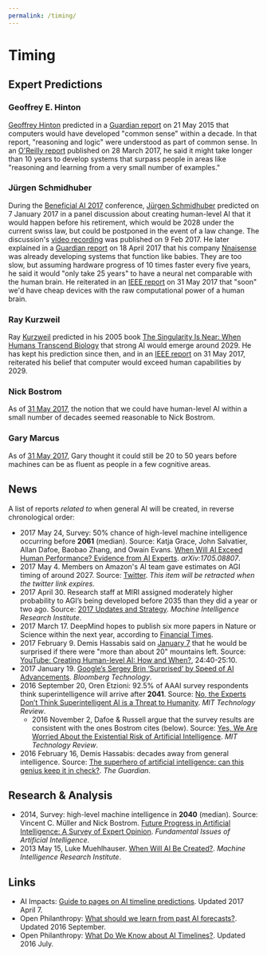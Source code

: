 ```yaml
---
permalink: /timing/
---
```

# Timing

## Expert Predictions

### Geoffrey E. Hinton

[Geoffrey Hinton](http://www.cs.toronto.edu/~hinton/) predicted in a [Guardian report](https://www.theguardian.com/science/2015/may/21/google-a-step-closer-to-developing-machines-with-human-like-intelligence) on 21 May 2015 that computers would have developed "common sense" within a decade. In that report, "reasoning and logic" were understood as part of common sense. In an [O'Reilly report](https://www.oreilly.com/ideas/adapting-ideas-from-neuroscience-for-ai) published on 28 March 2017, he said it might take longer than 10 years to develop systems that surpass people in areas like "reasoning and learning from a very small number of examples."

### Jürgen Schmidhuber

During the [Beneficial AI 2017](https://futureoflife.org/bai-2017/) conference, [Jürgen Schmidhuber](http://people.idsia.ch/~juergen/) predicted on 7 January 2017 in a panel discussion about creating human-level AI that it would happen before his retirement, which would be 2028 under the current swiss law, but could be postponed in the event of a law change. The discussion's [video recording](https://youtu.be/V0aXMTpZTfc?t=6m54s) was published on 9 Feb 2017. He later explained in a [Guardian report](https://www.theguardian.com/technology/2017/apr/18/robot-man-artificial-intelligence-computer-milky-way) on 18 April 2017 that his company [Nnaisense](https://nnaisense.com/) was already developing systems that function like babies. They are too slow, but assuming hardware progress of 10 times faster every five years, he said it would "only take 25 years" to have a neural net comparable with the human brain. He reiterated in an [IEEE report](http://spectrum.ieee.org/computing/software/humanlevel-ai-is-right-around-the-corner-or-hundreds-of-years-away#JurgenSchmidhuber) on 31 May 2017 that "soon" we'd have cheap devices with the raw computational power of a human brain.

### Ray Kurzweil

Ray [Kurzweil](http://www.kurzweilai.net/) predicted in his 2005 book [The Singularity Is Near: When Humans Transcend Biology](http://singularity.com/) that strong AI would emerge around 2029. He has kept his prediction since then, and in an [IEEE report](http://spectrum.ieee.org/computing/software/humanlevel-ai-is-right-around-the-corner-or-hundreds-of-years-away#RayKurzweil) on 31 May 2017, reiterated his belief that computer would exceed human capabilities by 2029.

### Nick Bostrom

As of [31 May 2017](http://spectrum.ieee.org/computing/software/humanlevel-ai-is-right-around-the-corner-or-hundreds-of-years-away#NickBostrom), the notion that we could have human-level AI within a small number of decades seemed reasonable to Nick Bostrom.

### Gary Marcus

As of [31 May 2017](http://spectrum.ieee.org/computing/software/humanlevel-ai-is-right-around-the-corner-or-hundreds-of-years-away#GaryMarcus), Gary thought it could still be 20 to 50 years before machines can be as fluent as people in a few cognitive areas.

## News

A list of reports *related to* when general AI will be created, in reverse chronological order:

* 2017 May 24, Survey: 50% chance of high-level machine intelligence occurring before **2061** (median). Source: Katja Grace, John Salvatier, Allan Dafoe, Baobao Zhang, and Owain Evans. [When Will AI Exceed Human Performance? Evidence from AI Experts](https://arxiv.org/abs/1705.08807). *arXiv:1705.08807*.
* 2017 May 4. Members on Amazon's AI team gave estimates on AGI timing of around 2027. Source: [Twitter](https://twitter.com/katherinebailey/status/860188371888549888). *This item will be retracted when the twitter link expires.*
* 2017 April 30. Research staff at MIRI assigned moderately higher probability to AGI’s being developed before 2035 than they did a year or two ago. Source: [2017 Updates and Strategy](https://intelligence.org/2017/04/30/2017-updates-and-strategy/). *Machine Intelligence Research Institute*.
* 2017 March 17. DeepMind hopes to publish six more papers in Nature or Science within the next year, according to [Financial Times](https://www.ft.com/content/cada14c4-d366-11e6-b06b-680c49b4b4c0).
* 2017 February 9. Demis Hassabis said on [January 7](https://futureoflife.org/bai-2017/) that he would be surprised if there were "more than about 20" mountains left. Source: [YouTube: Creating Human-level AI: How and When?](https://www.youtube.com/watch?v=V0aXMTpZTfc), 24:40-25:10.
* 2017 January 19. [Google’s Sergey Brin ‘Surprised’ by Speed of AI Advancements](https://www.bloomberg.com/news/articles/2017-01-19/google-s-sergey-brin-surprised-by-speed-of-ai-advancements). *Bloomberg Technology*.
* 2016 September 20, Oren Etzioni: 92.5% of AAAI survey respondents think superintelligence will arrive after **2041**. Source: [No, the Experts Don’t Think Superintelligent AI is a Threat to Humanity](https://www.technologyreview.com/s/602410/no-the-experts-dont-think-superintelligent-ai-is-a-threat-to-humanity/). *MIT Technology Review*.
   * 2016 November 2, Dafoe & Russell argue that the survey results are consistent with the ones Bostrom cites (below). Source: [Yes, We Are Worried About the Existential Risk of Artificial Intelligence](https://www.technologyreview.com/s/602776/yes-we-are-worried-about-the-existential-risk-of-artificial-intelligence/). *MIT Technology Review*.
* 2016 February 16, Demis Hassabis: decades away from general intelligence. Source: [The superhero of artificial intelligence: can this genius keep it in check?](https://www.theguardian.com/technology/2016/feb/16/demis-hassabis-artificial-intelligence-deepmind-alphago). *The Guardian*.

## Research & Analysis

* 2014, Survey: high-level machine intelligence in **2040** (median). Source: Vincent C. Müller and Nick Bostrom. [Future Progress in Artificial Intelligence: A Survey of Expert Opinion](http://www.nickbostrom.com/papers/survey.pdf). *Fundamental Issues of Artificial Intelligence*.
* 2013 May 15, Luke Muehlhauser. [When Will AI Be Created?](https://intelligence.org/2013/05/15/when-will-ai-be-created/). *Machine Intelligence Research Institute*.

## Links

* AI Impacts: [Guide to pages on AI timeline predictions](http://aiimpacts.org/guide-to-pages-on-ai-timeline-predictions/). Updated 2017 April 7.
* Open Philanthropy: [What should we learn from past AI forecasts?](http://www.openphilanthropy.org/focus/global-catastrophic-risks/potential-risks-advanced-artificial-intelligence/what-should-we-learn-past-ai-forecasts). Updated 2016 September.
* Open Philanthropy: [What Do We Know about AI Timelines?](http://www.openphilanthropy.org/focus/global-catastrophic-risks/potential-risks-advanced-artificial-intelligence/ai-timelines). Updated 2016 July.
